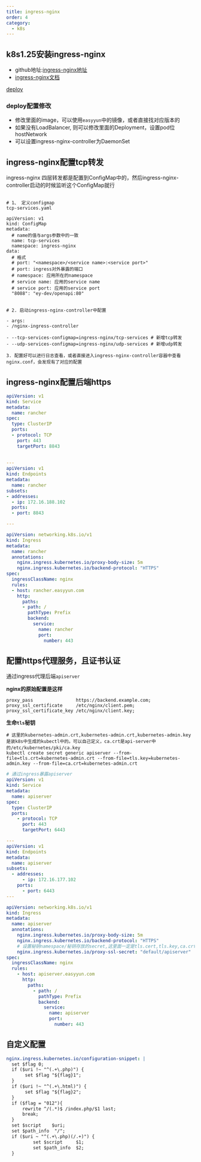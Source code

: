 ```yaml
---
title: ingress-nginx
order: 4
category:
  - k8s
---
```


## k8s1.25安装ingress-nginx

- github地址:[ingress-nginx地址]
- [ingress-nginx文档]


[deploy]

### deploy配置修改

- 修改里面的image，可以使用`easyyun`中的镜像，或者直接找对应版本的
- 如果没有LoadBalancer, 则可以修改里面的Deployment，设置pod位hostNetwork
- 可以设置ingress-nginx-controller为DaemonSet


## ingress-nginx配置tcp转发

ingress-nginx 四层转发都是配置到ConfigMap中的，然后ingress-nginx-controller启动的时候监听这个ConfigMap就行

```

# 1、 定义configmap
tcp-services.yaml

apiVersion: v1
kind: ConfigMap
metadata:
  # name的值与args参数中的一致
  name: tcp-services
  namespace: ingress-nginx
data:
  # 格式
  # port: "<namespace>/<service name>:<service port>"
  # port: ingress对外暴露的端口
  # namespace: 应用所在的namespace
  # service name: 应用的service name
  # service port: 应用的service port
  "8088": "ey-dev/openapi:80"
  
  
# 2. 启动ingress-nginx-controller中配置

- args:
- /nginx-ingress-controller

- --tcp-services-configmap=ingress-nginx/tcp-services # 新增tcp转发
- --udp-services-configmap=ingress-nginx/udp-services # 新增udp转发
 
3. 配置好可以进行日志查看，或者直接进入ingress-nginx-controller容器中查看nginx.conf，会发现有了对应的配置  
```

## ingress-nginx配置后端https

```yaml
apiVersion: v1
kind: Service
metadata:
  name: rancher
spec:
  type: ClusterIP
  ports:
  - protocol: TCP
    port: 443
    targetPort: 8843
    
    
---
apiVersion: v1
kind: Endpoints
metadata:
  name: rancher
subsets:
- addresses:
  - ip: 172.16.188.102
  ports:
  - port: 8843

---

apiVersion: networking.k8s.io/v1
kind: Ingress
metadata:
  name: rancher
  annotations:
    nginx.ingress.kubernetes.io/proxy-body-size: 5m
    nginx.ingress.kubernetes.io/backend-protocol: "HTTPS"
spec:
  ingressClassName: nginx
  rules:
  - host: rancher.easyyun.com
    http:
      paths:
      - path: /
        pathType: Prefix
        backend:
          service:
            name: rancher
            port:
              number: 443
```

## 配置https代理服务，且证书认证

通过ingress代理后端`apiserver`

**nginx的原始配置是这样**

```
proxy_pass                https://backend.example.com;
proxy_ssl_certificate     /etc/nginx/client.pem;
proxy_ssl_certificate_key /etc/nginx/client.key;
```

**生命`tls`秘钥**

```shell
# 这里的kubernetes-admin.crt,kubernetes-admin.crt,kubernetes-admin.key是装k8s中生成的kubectl中的。可以自己定义，ca.crt是api-server中的/etc/kubernetes/pki/ca.key
kubectl create secret generic apiserver --from-file=tls.crt=kubernetes-admin.crt --from-file=tls.key=kubernetes-admin.key --from-file=ca.crt=kubernetes-admin.crt
```

```yaml
# 通过ingress暴露apiserver
apiVersion: v1
kind: Service
metadata:
  name: apiserver
spec:
  type: ClusterIP
  ports:
    - protocol: TCP
      port: 443
      targetPort: 6443

---
apiVersion: v1
kind: Endpoints
metadata:
  name: apiserver
subsets:
  - addresses:
      - ip: 172.16.177.102
    ports:
      - port: 6443
---

apiVersion: networking.k8s.io/v1
kind: Ingress
metadata:
  name: apiserver
  annotations:
    nginx.ingress.kubernetes.io/proxy-body-size: 5m
    nginx.ingress.kubernetes.io/backend-protocol: "HTTPS"
    # 设置秘钥namespace/秘钥存放的secret,这里面一定是tls.cert,tls.key,ca.crt，这里开始少了一个ca.crt，找了好久，然后查源码找问题了
    nginx.ingress.kubernetes.io/proxy-ssl-secret: "default/apiserver"
spec:
  ingressClassName: nginx
  rules:
    - host: apiserver.easyyun.com
      http:
        paths:
          - path: /
            pathType: Prefix
            backend:
              service:
                name: apiserver
                port:
                  number: 443
```

## 自定义配置

```yaml
nginx.ingress.kubernetes.io/configuration-snippet: |
  set $flag 0;
  if ($uri !~ "^(.+\.php)") {
       set $flag "${flag}1";
  }
  if ($uri !~ "^(.+\.html)") {
       set $flag "${flag}2";
  }
  if ($flag = "012"){
      rewrite ^/(.*)$ /index.php/$1 last;
      break;
  }
  set $script    $uri;
  set $path_info  "/";
  if ($uri ~ "^(.+\.php)(/.+)") {
          set $script     $1;
          set $path_info  $2;
  }
```

[ingress-nginx地址]: https://github.com/kubernetes/ingress-nginx/blob/main/docs/deploy/index.md

[deploy]: https://raw.githubusercontent.com/kubernetes/ingress-nginx/controller-v1.5.1/deploy/static/provider/cloud/deploy.yaml

[ingress-nginx文档]: https://kubernetes.github.io/ingress-nginx/examples/rewrite/